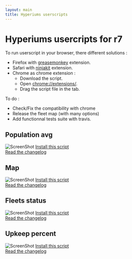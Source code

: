 ```yaml
---
layout: main
title: Hyperiums userscripts
---
```

# Hyperiums usercripts for r7

To run userscript in your browser, there different solutions : 

* Firefox with [greasemonkey](https://addons.mozilla.org/fr/firefox/addon/greasemonkey/) extension.
* Safari with [ninjakit](https://github.com/os0x/NinjaKit) extension.
* Chrome as chrome extension :
  * Download the script.
  * Open [chrome://extensions/](chrome://extensions/).
  * Drag the script file in the tab.

To do :

* Check/Fix the compatibility with chrome
* Release the fleet map (with many options)
* Add functionnal tests suite with travis.

## Population avg
![ScreenShot](https://raw.github.com/Nasga/hyperiums-userscripts/master/population-avg.png)
[Install this script](https://raw.github.com/Nasga/hyperiums-userscripts/master/population-avg.user.js)   
[Read the changelog](population-avg.html)

## Map
![ScreenShot](https://raw.github.com/Nasga/hyperiums-userscripts/master/map-trading.png)
[Install this script](https://raw.github.com/Nasga/hyperiums-userscripts/master/map-trading.user.js)   
[Read the changelog](map-tradping.html)

## Fleets status
![ScreenShot](https://raw.github.com/Nasga/hyperiums-userscripts/master/fleets-status.png)
[Install this script](https://raw.github.com/Nasga/hyperiums-userscripts/master/fleets-status.user.js)   
[Read the changelog](fleets-status.html)

## Upkeep percent
![ScreenShot](https://raw.github.com/Nasga/hyperiums-userscripts/master/upkeep-percent.png)
[Install this script](https://raw.github.com/Nasga/hyperiums-userscripts/master/upkeep-percent.user.js)   
[Read the changelog](upkeep-percent.html)

